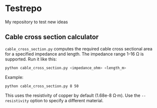 # Testrepo

My repository to test new ideas

## Cable cross section calculator

`cable_cross_section.py` computes the required cable cross sectional area for a
specified impedance and length. The impedance range 1–16 Ω is supported. Run it
like this:

```bash
python cable_cross_section.py <impedance_ohm> <length_m>
```

Example:

```bash
python cable_cross_section.py 8 50
```

This uses the resistivity of copper by default (1.68e-8 Ω·m). Use the
`--resistivity` option to specify a different material.
